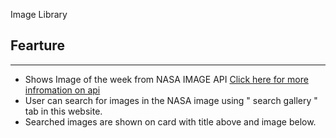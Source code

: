 Image Library


## Fearture
---


- Shows Image of the week from NASA IMAGE API [Click here for more infromation on api](https://api.nasa.gov/)
- User can search for images in the NASA image using " search gallery " tab in this website.
- Searched images are shown on card with title above and image below.
